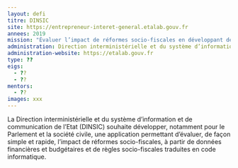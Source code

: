 ```yaml
---
layout: defi
titre: DINSIC
site: https://entrepreneur-interet-general.etalab.gouv.fr
annees: 2019
mission: "Évaluer l’impact de réformes socio-fiscales en développant des interfaces de simulation utilisables par tous"
administration: Direction interministérielle et du système d’information et de communication de l'Etat
administration-website: https://etalab.gouv.fr
type: ??
eigs:
  - ??
  - ??
mentors: 
  - ??
images: xxx
---
```


La Direction interministérielle et du système d’information et de 
communication de l’Etat (DINSIC) souhaite développer, notamment pour
le Parlement et la société civile, une application permettant d’évaluer, 
de façon simple et rapide, l’impact de réformes socio-fiscales, à partir
de données financières et budgétaires et de règles socio-fiscales 
traduites en code informatique.

